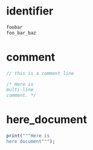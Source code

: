 # identifier
```dart
foobar
foo_bar_baz
```

# comment
```dart
// this is a comment line

/* Here is
multi-line
comment. */
```

# here_document
```ruby
print("""Here is
here document""");
```

